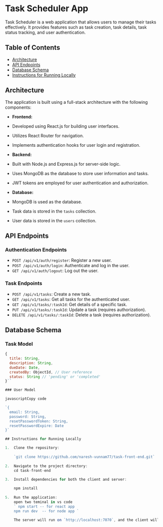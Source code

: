 
# Task Scheduler App

Task Scheduler is a web application that allows users to manage their tasks effectively. It provides features such as task creation, task details, task status tracking, and user authentication.

## Table of Contents

- [Architecture](#architecture)
- [API Endpoints](#api-endpoints)
- [Database Schema](#database-schema)
- [Instructions for Running Locally](#instructions-for-running-locally)

## Architecture

The application is built using a full-stack architecture with the following components:

- **Frontend:**
 - Developed using React.js for building user interfaces.
 - Utilizes React Router for navigation.
 - Implements authentication hooks for user login and registration.

- **Backend:**
 - Built with Node.js and Express.js for server-side logic.
 - Uses MongoDB as the database to store user information and tasks.
 - JWT tokens are employed for user authentication and authorization.

- **Database:**
 - MongoDB is used as the database.
 - Task data is stored in the `tasks` collection.
 - User data is stored in the `users` collection.

## API Endpoints

### Authentication Endpoints

- `POST /api/v1/auth/register`: Register a new user.
- `POST /api/v1/auth/login`: Authenticate and log in the user.
- `GET /api/v1/auth/logout`: Log out the user.

### Task Endpoints

- `POST /api/v1/tasks`: Create a new task.
- `GET /api/v1/tasks`: Get all tasks for the authenticated user.
- `GET /api/v1/tasks/:taskId`: Get details of a specific task.
- `PUT /api/v1/tasks/:taskId`: Update a task (requires authorization).
- `DELETE /api/v1/tasks/:taskId`: Delete a task (requires authorization).

## Database Schema

### Task Model

```javascript
{
  title: String,
  description: String,
  dueDate: Date,
  createdBy: ObjectId, // User reference
  status: String // 'pending' or 'completed'
}`` 

### User Model

javascriptCopy code

`{
  email: String,
  password: String,
  resetPasswordToken: String,
  resetPasswordExpire: Date
}` 

## Instructions for Running Locally

1.  Clone the repository:
     
    `git clone https://github.com/naresh-vunnam77/task-front-end.git` 
    
2.  Navigate to the project directory:
    cd task-front-end
    
3.  Install dependencies for both the client and server:

    npm install
    
5.  Run the application:
    open two teminal in vs code 
    ` npm start -- for react app 
    npm run dev  -- for node app ` 
    
    The server will run on `http://localhost:7070`, and the client will run on `http://localhost:3000`. Open your browser and go to `http://localhost:3000` to access the application.
    

